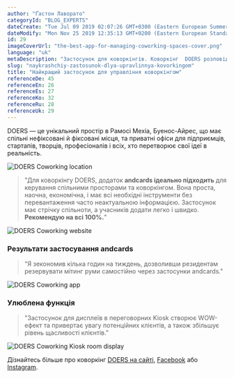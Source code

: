 ```yaml
---
author: "Ґастон Лаворато"
categoryId: "BLOG_EXPERTS"
dateCreate: "Tue Jul 09 2019 02:07:26 GMT+0300 (Eastern European Summer Time)"
dateModify: "Mon Nov 25 2019 12:35:13 GMT+0200 (Eastern European Standard Time)"
id: 29
imageCoverUrl: "the-best-app-for-managing-coworking-spaces-cover.png"
language: "uk"
metaDescription: "Застосунок для коворкінгів. Коворкінг  DOERS розповідає про досвід користування застосунків andcards для керування коворкінгом, як найкраще, що вони коли-небудь використовували."
slug: "naykrashchiy-zastosunok-dlya-upravlinnya-kovorkingom"
title: "Найкращий застосунок для управління коворкінгом"
referenceDe: 45
referenceEn: 26
referenceEs: 27
referenceKo: 32
referenceRu: 28
referenceUk: 29
---
```


DOERS — це унікальний простір в Рамосі Мехіа, Буенос-Айрес, що має спільні нефіксовані й фіксовані місця, та приватні офіси для підприємців, стартапів, творців, професіоналів і всіх, хто перетворює свої ідеї в реальність.

![DOERS Coworking location](https://s3.ap-northeast-2.amazonaws.com/blogs.andcards.com/the-best-app-for-managing-coworking-spaces-1.png|height=1080,width=1920)

> "Для коворкінгу DOERS, додаток **andcards ідеально підходить** для керування спільними просторами та коворкінгом. Вона проста, наочна, економічна, і має всі необхідні інструменти без перевантаження часто неактуальною інформацією. Застосунок має стрічку спільноти, а учасників додати легко і швидко. **Рекомендую на всі 100%.**"

![DOERS Coworking website](https://s3.ap-northeast-2.amazonaws.com/blogs.andcards.com/the-best-app-for-managing-coworking-spaces-2.png|height=983,width=1920)

### Результати застосування andcards

> "Я зекономив кілька годин на тиждень, дозволивши резидентам резервувати мітинг руми самостійно через застосунки andcards."

![DOERS Coworking app](https://d7ccq1i35b0cj.cloudfront.net/andcards-my-workspaces-main-doers-light-en-1920-1200.jpg|height=1200,width=1920)

### Улюблена функція

> "Застосунок для дисплеїв в переговорних Kiosk створює WOW-ефект та привертає увагу потенційних клієнтів, а також збільшує рівень щасливості клієнтів."

![DOERS Coworking Kiosk room display](https://d7ccq1i35b0cj.cloudfront.net/andcards-bookings-room-display-en-1920-1200.png|height=1200,width=1920)

Дізнайтесь більше про коворкінг [DOERS на сайті](https://www.coworkingdoers.com), [Facebook](https://www.facebook.com/somosdoers/) або [Instagram](https://www.instagram.com/somosdoers/).

